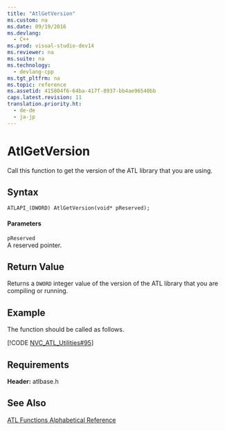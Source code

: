 ```yaml
---
title: "AtlGetVersion"
ms.custom: na
ms.date: 09/19/2016
ms.devlang: 
  - C++
ms.prod: visual-studio-dev14
ms.reviewer: na
ms.suite: na
ms.technology: 
  - devlang-cpp
ms.tgt_pltfrm: na
ms.topic: reference
ms.assetid: 415804f6-64ba-417f-8937-bb4ae96540bb
caps.latest.revision: 11
translation.priority.ht: 
  - de-de
  - ja-jp
---
```

# AtlGetVersion
Call this function to get the version of the ATL library that you are using.  
  
## Syntax  
  
```  
ATLAPI_(DWORD) AtlGetVersion(void* pReserved);  
```  
  
#### Parameters  
 `pReserved`  
 A reserved pointer.  
  
## Return Value  
 Returns a `DWORD` integer value of the version of the ATL library that you are compiling or running.  
  
## Example  
 The function should be called as follows.  
  
 [!CODE [NVC_ATL_Utilities#95](../CodeSnippet/VS_Snippets_Cpp/NVC_ATL_Utilities#95)]  
  
## Requirements  
 **Header:** atlbase.h  
  
## See Also  
 [ATL Functions Alphabetical Reference](../vs140/ATL-Functions-Alphabetical-Reference.md)